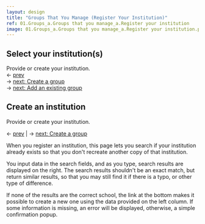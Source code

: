 ```yaml
---
layout: design
title: "Groups That You Manage (Register Your Institution)"
ref: 01.Groups_a.Groups that you manage_a.Register your institution
image: 01.Groups_a.Groups that you manage_a.Register your institution.png
---
```


## <span class="color-thread" style="background-color: #aaf"></span> Select your institution(s)
Provide or create your institution.  
← [prev](03.Activities_02.Participation_g.Sessions_a.Empty)  
→ [next: Create a group](01.Groups_a.Groups-that-you-manage_b.Your-groups)  
→ [next: Add an existing group](01.Groups_a.Groups-that-you-manage_b.Your-groups)

## <span class="color-thread" style="background-color: #aaf"></span> Create an institution
Provide or create your institution.  
  
← [prev](03.Activities_02.Participation_g.Sessions_a.Empty) | 
→ [next: Create a group](01.Groups_Edit_02.Create-group)

When you register an institution, this page lets you search if your institution already exists so that you don't recreate another copy of that institution.

You input data in the search fields, and as you type, search results are displayed on the right. The search results shouldn't be an exact match, but return similar results, so that you may still find it if there is a typo, or other type of difference.

If none of the results are the correct school, the link at the bottom makes it possible to create a new one using the data provided on the left column. If some information is missing, an error will be displayed, otherwise, a simple confirmation popup.

